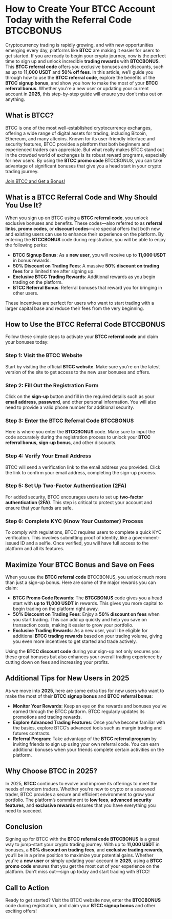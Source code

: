 
  <h1>How to Create Your BTCC Account Today with the Referral Code BTCCBONUS</h1>
        <p>Cryptocurrency trading is rapidly growing, and with new opportunities emerging every day, platforms like <strong>BTCC</strong> are making it easier for users to get started. If you are ready to begin your crypto journey, now is the perfect time to sign up and unlock incredible <strong>trading rewards</strong> with <strong>BTCCBONUS</strong>. This <strong>BTCC referral code</strong> offers you exclusive bonuses and discounts, such as up to <strong>11,000 USDT</strong> and <strong>50% off fees</strong>. In this article, we’ll guide you through how to use the <strong>BTCC referral code</strong>, explore the benefits of the <strong>BTCC signup bonus</strong>, and show you how to make the most of your <strong>BTCC referral bonus</strong>. Whether you're a new user or updating your current account in <strong>2025</strong>, this step-by-step guide will ensure you don’t miss out on anything.</p>

<h2>What is BTCC?</h2>
        <p>BTCC is one of the most well-established cryptocurrency exchanges, offering a wide range of digital assets for trading, including Bitcoin, Ethereum, and many altcoins. Known for its user-friendly interface and security features, BTCC provides a platform that both beginners and experienced traders can appreciate. But what really makes BTCC stand out in the crowded world of exchanges is its robust reward programs, especially for new users. By using the <strong>BTCC promo code</strong> BTCCBONUS, you can take advantage of significant bonuses that give you a head start in your crypto trading journey.</p>
<a href="https://partner.btcc.com/us/c/BTCCBONUS/9303" target="_blank">Join BTCC and Get a Bonus!</a>

<h2>What is a BTCC Referral Code and Why Should You Use It?</h2>
      <p>When you sign up on BTCC using a <strong>BTCC referral code</strong>, you unlock exclusive bonuses and benefits. These codes—also referred to as <strong>referral links</strong>, <strong>promo codes</strong>, or <strong>discount codes</strong>—are special offers that both new and existing users can use to enhance their experience on the platform. By entering the <strong>BTCCBONUS</strong> code during registration, you will be able to enjoy the following perks:</p>
        <ul>
            <li><strong>BTCC Signup Bonus</strong>: As a <strong>new user</strong>, you will receive up to <strong>11,000 USDT</strong> in bonus rewards.</li>
            <li><strong>50% Discount on Trading Fees</strong>: A massive <strong>50% discount on trading fees</strong> for a limited time after signing up.</li>
            <li><strong>Exclusive BTCC Trading Rewards</strong>: Additional rewards as you begin trading on the platform.</li>
            <li><strong>BTCC Referral Bonus</strong>: Referral bonuses that reward you for bringing in other users.</li>
        </ul>
        <p>These incentives are perfect for users who want to start trading with a larger capital base and reduce their fees from the very beginning.</p>

  <h2>How to Use the BTCC Referral Code BTCCBONUS</h2>
        <p>Follow these simple steps to activate your <strong>BTCC referral code</strong> and claim your bonuses today:</p>
        <h3>Step 1: Visit the BTCC Website</h3>
        <p>Start by visiting the official <strong>BTCC website</strong>. Make sure you're on the latest version of the site to get access to the new user bonuses and offers.</p>

  <h3>Step 2: Fill Out the Registration Form</h3>
        <p>Click on the <strong>sign-up</strong> button and fill in the required details such as your <strong>email address</strong>, <strong>password</strong>, and other personal information. You will also need to provide a valid phone number for additional security.</p>

  <h3>Step 3: Enter the BTCC Referral Code BTCCBONUS</h3>
        <p>Here is where you enter the <strong>BTCCBONUS</strong> code. Make sure to input the code accurately during the registration process to unlock your <strong>BTCC referral bonus</strong>, <strong>sign-up bonus</strong>, and other discounts.</p>

  <h3>Step 4: Verify Your Email Address</h3>
        <p>BTCC will send a verification link to the email address you provided. Click the link to confirm your email address, completing the sign-up process.</p>

  <h3>Step 5: Set Up Two-Factor Authentication (2FA)</h3>
  <p>For added security, BTCC encourages users to set up <strong>two-factor authentication (2FA)</strong>. This step is critical to protect your account and ensure that your funds are safe.</p>

  <h3>Step 6: Complete KYC (Know Your Customer) Process</h3>
  <p>To comply with regulations, BTCC requires users to complete a quick KYC verification. This involves submitting proof of identity, like a government-issued ID and a selfie. Once verified, you will have full access to the platform and all its features.</p>

  <h2>Maximize Your BTCC Bonus and Save on Fees</h2>
        <p>When you use the <strong>BTCC referral code</strong> BTCCBONUS, you unlock much more than just a sign-up bonus. Here are some of the major rewards you can claim:</p>
        <ul>
            <li><strong>BTCC Promo Code Rewards</strong>: The <strong>BTCCBONUS</strong> code gives you a head start with <strong>up to 11,000 USDT</strong> in rewards. This gives you more capital to begin trading on the platform right away.</li>
            <li><strong>50% Discount on Trading Fees</strong>: Enjoy a <strong>50% discount on fees</strong> when you start trading. This can add up quickly and help you save on transaction costs, making it easier to grow your portfolio.</li>
            <li><strong>Exclusive Trading Rewards</strong>: As a new user, you’ll be eligible for additional <strong>BTCC trading rewards</strong> based on your trading volume, giving you even more incentives to get started and trade actively.</li>
        </ul>
        <p>Using the <strong>BTCC discount code</strong> during your sign-up not only secures you these great bonuses but also enhances your overall trading experience by cutting down on fees and increasing your profits.</p>

  <h2>Additional Tips for New Users in 2025</h2>
      <p>As we move into <strong>2025</strong>, here are some extra tips for new users who want to make the most of their <strong>BTCC signup bonus</strong> and <strong>BTCC referral bonus</strong>:</p>
        <ul>
            <li><strong>Monitor Your Rewards</strong>: Keep an eye on the rewards and bonuses you’ve earned through the BTCC platform. BTCC regularly updates its promotions and trading rewards.</li>
            <li><strong>Explore Advanced Trading Features</strong>: Once you’ve become familiar with the basics, explore BTCC’s advanced tools such as margin trading and futures contracts.</li>
            <li><strong>Referral Program</strong>: Take advantage of the <strong>BTCC referral program</strong> by inviting friends to sign up using your own referral code. You can earn additional bonuses when your friends complete certain activities on the platform.</li>
        </ul>

  <h2>Why Choose BTCC in 2025?</h2>
  <p>In 2025, <strong>BTCC</strong> continues to evolve and improve its offerings to meet the needs of modern traders. Whether you're new to crypto or a seasoned trader, BTCC provides a secure and efficient environment to grow your portfolio. The platform’s commitment to <strong>low fees</strong>, <strong>advanced security features</strong>, and <strong>exclusive rewards</strong> ensures that you have everything you need to succeed.</p>

<h2>Conclusion</h2>
      <p>Signing up for BTCC with the <strong>BTCC referral code</strong> <strong>BTCCBONUS</strong> is a great way to jump-start your crypto trading journey. With up to <strong>11,000 USDT</strong> in bonuses, a <strong>50% discount on trading fees</strong>, and <strong>exclusive trading rewards</strong>, you’ll be in a prime position to maximize your potential gains. Whether you're a <strong>new user</strong> or simply updating your account in <strong>2025</strong>, using a <strong>BTCC promo code</strong> ensures that you get the most out of your experience on the platform. Don’t miss out—sign up today and start trading with BTCC!</p>

<h2>Call to Action</h2>
  <p>Ready to get started? Visit the BTCC website now, enter the <strong>BTCCBONUS</strong> code during registration, and claim your <strong>BTCC signup bonus</strong> and other exciting offers!</p>
</article>
</body>
</html>
